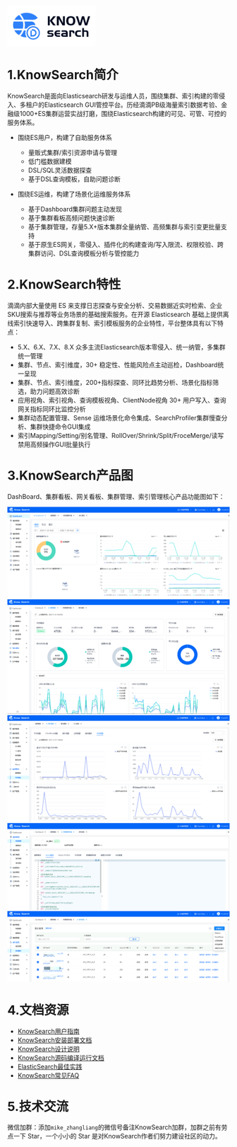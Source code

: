 <img src="./doc/file/KnowSearch.png" width="200"/>

# 1.KnowSearch简介

KnowSearch是面向Elasticsearch研发与运维人员，围绕集群、索引构建的零侵入、多租户的Elasticsearch GUI管控平台。历经滴滴PB级海量索引数据考验、金融级1000+ES集群运营实战打磨，围绕Elasticsearch构建的可见、可管、可控的服务体系。

- 围绕ES用户，构建了自助服务体系
  - 量贩式集群/索引资源申请与管理
  - 低门槛数据建模
  - DSL/SQL灵活数据探查
  - 基于DSL查询模板，自助问题诊断

- 围绕ES运维，构建了场景化运维服务体系
  - 基于Dashboard集群问题主动发现
  - 基于集群看板高频问题快速诊断
  - 基于集群管理，存量5.X+版本集群全量纳管、高频集群与索引变更批量支持
  - 基于原生ES网关，零侵入、插件化的构建查询/写入限流、权限校验、跨集群访问、DSL查询模板分析与管控能力


# 2.KnowSearch特性

滴滴内部大量使用 ES 来支撑日志探查与安全分析、交易数据近实时检索、企业SKU搜索与推荐等业务场景的基础搜索服务。在开源 Elasticsearch 基础上提供离线索引快速导入、跨集群复制、索引模板服务的企业特性，平台整体具有以下特点：

- 5.X、6.X、7.X、8.X 众多主流Elasticsearch版本零侵入、统一纳管，多集群统一管理
- 集群、节点、索引维度，30+ 稳定性、性能风险点主动巡检，Dashboard统一呈现
- 集群、节点、索引维度，200+指标探查、同环比趋势分析、场景化指标筛选，助力问题高效诊断
- 应用视角、索引视角、查询模板视角、ClientNode视角 30+ 用户写入、查询网关指标同环比监控分析
- 集群动态配置管理、Sense 运维场景化命令集成、SearchProfiler集群慢查分析、集群快捷命令GUI集成
- 索引Mapping/Setting/别名管理、RollOver/Shrink/Split/FroceMerge/读写禁用高频操作GUI批量执行

# 3.KnowSearch产品图
DashBoard、集群看板、网关看板、集群管理、索引管理核心产品功能图如下：

<img src="./doc/file/KnowSearch-Dashboard.png" style="zoom:50%;" />
<img src="./doc/file/KnowSearch-IndexBoard.png"  style="zoom:50%;" />
<img src="./doc/file/KnowSearch-GateWay-Metric.png"  style="zoom:50%;"/>
<img src="./doc/file/KnowSearch-ClusterManager.png" style="zoom:50%;" />
<img src="./doc/file/KnowSearch-IndexManager.png"  style="zoom:50%;" />

# 4.文档资源

- [KnowSearch用户指南](doc/KnowSearch用户指南.md)
- [KnowSearch安装部署文档](doc/KnowSearch安装部署文档.md)
- [KnowSearch设计说明](doc/KnowSearch设计说明.md)
- [KnowSearch源码编译运行文档](doc/KnowSearch源码编译运行文档.md)
- [ElasticSearch最佳实践](doc/ElasticSearch最佳实践.md)
- [KnowSearch常见FAQ](doc/KnowSearch常见FAQ.md)

# 5.技术交流

微信加群：添加`mike_zhangliang`的微信号备注KnowSearch加群，加群之前有劳点一下 Star，一个小小的 Star 是对KnowSearch作者们努力建设社区的动力。